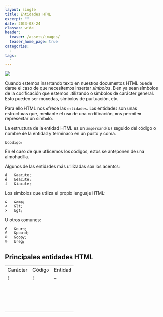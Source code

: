 ```yaml
---
layout: single
title: Entidades HTML
excerpt: ""
date: 2023-08-24
classes: wide
header:
  teaser: /assets/images/
  teaser_home_page: true
categories:
  - 
tags:
  - 
---
```


![](/assets/images/)

Cuando estemos insertando texto en nuestros documentos HTML puede darse el caso de que necesitemos insertar *símbolos*. Bien ya sean símbolos de la codificación que estemos utilizando o símbolos de carácter general. Esto pueden ser monedas, símbolos de puntuación, etc.

Para ello HTML nos ofrece las `entidades`. Las entidades son unas estructuras que, mediante el uso de una codificación, nos permiten representar un símbolo.

La estructura de la entidad HTML es un `ampersand(&)` seguido del código o nombre de la entidad y terminado en un punto y coma.

```
&codigo;
```

En el caso de que utilicemos los códigos, estos se anteponen de una almohadilla.

Algunos de las entidades más utilizadas son los acentos:

```
á	&aacute;
é	&eacute;
í	&iacute;
```

Los símbolos que utiliza el propio lenguaje HTML:

```
&	&amp;
<	&lt;
>	&gt;
```

U otros comunes:

```
€	&euro;
£	&pound;
©	&copy;
®	&reg;
```

## Principales entidades HTML

<table>
  <tr>
    <td>Carácter</td>
    <td>Código</td>
    <td>Entidad</td>
  </tr>
  <tr>
    <td>!</td>
    <td>&#33;</td>
    <td>–</td>
  </tr>
  <tr>
    <td></td>
    <td></td>
    <td></td>
  </tr>
  <tr>
    <td></td>
    <td></td>
    <td></td>
  </tr>
  <tr>
    <td></td>
    <td></td>
    <td></td>
  </tr>
  <tr>
    <td></td>
    <td></td>
    <td></td>
  </tr>
  <tr>
    <td></td>
    <td></td>
    <td></td>
  </tr>
  <tr>
    <td></td>
    <td></td>
    <td></td>
  </tr>
  <tr>
    <td></td>
    <td></td>
    <td></td>
  </tr>
  <tr>
    <td></td>
    <td></td>
    <td></td>
  </tr>
  <tr>
    <td></td>
    <td></td>
    <td></td>
  </tr>
  <tr>
    <td></td>
    <td></td>
    <td></td>
  </tr>
  <tr>
    <td></td>
    <td></td>
    <td></td>
  </tr>
  <tr>
    <td></td>
    <td></td>
    <td></td>
  </tr>
  <tr>
    <td></td>
    <td></td>
    <td></td>
  </tr>
  <tr>
    <td></td>
    <td></td>
    <td></td>
  </tr>
  <tr>
    <td></td>
    <td></td>
    <td></td>
  </tr>
  <tr>
    <td></td>
    <td></td>
    <td></td>
  </tr>
</table>